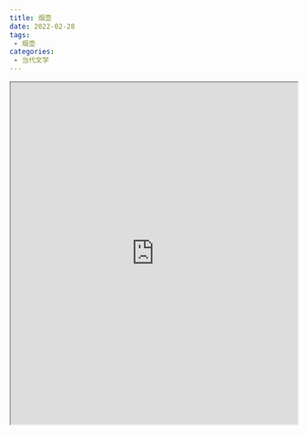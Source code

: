 ```yaml
---
title: 烟壶
date: 2022-02-28
tags:
 - 烟壶
categories:
 - 当代文学
---
```




<iframe src="https://study-doc.yourtools.icu/pdf/web/viewer.html?file=https://vkceyugu.cdn.bspapp.com/VKCEYUGU-e9075d72-0451-48df-afe1-d46932ae4554/3b4dfc07-4627-45f5-9cd3-ef484bbb3515.pdf" width="100%" height="600px"></iframe>
